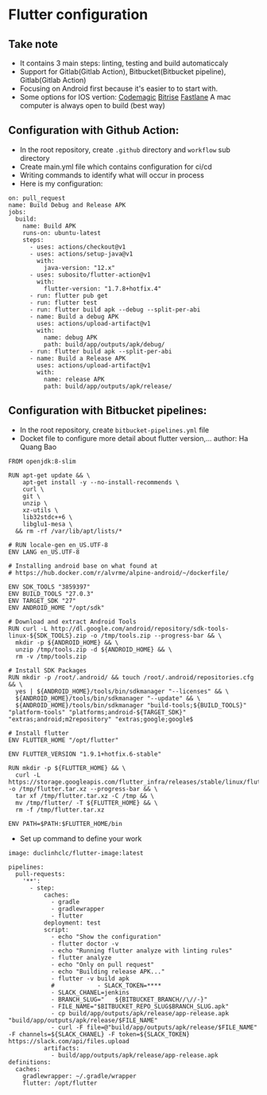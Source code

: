 # Flutter configuration

## Take note

- It contains 3 main steps: linting, testing and build automaticcaly
- Support for Gitlab(Gitlab Action), Bitbucket(Bitbucket pipeline), Gitlab(Gitlab Action)
- Focusing on Android first because it's easier to to start with.
- Some options for IOS vertion:
  [Codemagic](https://codemagic.io/)
  [Bitrise](https://www.bitrise.io/)
  [Fastlane](https://fastlane.tools/)
  A mac computer is always open to build (best way)

## Configuration with Github Action:

- In the root repository, create `.github` directory and `workflow` sub directory
- Create main.yml file which contains configuration for ci/cd
- Writing commands to identify what will occur in process
- Here is my configuration:

```
on: pull_request
name: Build Debug and Release APK
jobs:
  build:
    name: Build APK
    runs-on: ubuntu-latest
    steps:
      - uses: actions/checkout@v1
      - uses: actions/setup-java@v1
        with:
          java-version: "12.x"
      - uses: subosito/flutter-action@v1
        with:
          flutter-version: "1.7.8+hotfix.4"
      - run: flutter pub get
      - run: flutter test
      - run: flutter build apk --debug --split-per-abi
      - name: Build a debug APK
        uses: actions/upload-artifact@v1
        with:
          name: debug APK
          path: build/app/outputs/apk/debug/
      - run: flutter build apk --split-per-abi
      - name: Build a Release APK
        uses: actions/upload-artifact@v1
        with:
          name: release APK
          path: build/app/outputs/apk/release/
```

## Configuration with Bitbucket pipelines:

- In the root repository, create `bitbucket-pipelines.yml` file
- Docket file to configure more detail about flutter version,... author: Ha Quang Bao

```
FROM openjdk:8-slim

RUN apt-get update && \
    apt-get install -y --no-install-recommends \
    curl \
    git \
    unzip \
    xz-utils \
    lib32stdc++6 \
    libglu1-mesa \
  && rm -rf /var/lib/apt/lists/*

# RUN locale-gen en_US.UTF-8
ENV LANG en_US.UTF-8

# Installing android base on what found at
# https://hub.docker.com/r/alvrme/alpine-android/~/dockerfile/

ENV SDK_TOOLS "3859397"
ENV BUILD_TOOLS "27.0.3"
ENV TARGET_SDK "27"
ENV ANDROID_HOME "/opt/sdk"

# Download and extract Android Tools
RUN curl -L http://dl.google.com/android/repository/sdk-tools-linux-${SDK_TOOLS}.zip -o /tmp/tools.zip --progress-bar && \
  mkdir -p ${ANDROID_HOME} && \
  unzip /tmp/tools.zip -d ${ANDROID_HOME} && \
  rm -v /tmp/tools.zip

# Install SDK Packages
RUN mkdir -p /root/.android/ && touch /root/.android/repositories.cfg && \
  yes | ${ANDROID_HOME}/tools/bin/sdkmanager "--licenses" && \
  ${ANDROID_HOME}/tools/bin/sdkmanager "--update" && \
  ${ANDROID_HOME}/tools/bin/sdkmanager "build-tools;${BUILD_TOOLS}" "platform-tools" "platforms;android-${TARGET_SDK}" "extras;android;m2repository" "extras;google;google$

# Install flutter
ENV FLUTTER_HOME "/opt/flutter"

ENV FLUTTER_VERSION "1.9.1+hotfix.6-stable"

RUN mkdir -p ${FLUTTER_HOME} && \
  curl -L https://storage.googleapis.com/flutter_infra/releases/stable/linux/flutter_linux_v${FLUTTER_VERSION}.tar.xz -o /tmp/flutter.tar.xz --progress-bar && \
  tar xf /tmp/flutter.tar.xz -C /tmp && \
  mv /tmp/flutter/ -T ${FLUTTER_HOME} && \
  rm -f /tmp/flutter.tar.xz

ENV PATH=$PATH:$FLUTTER_HOME/bin

```

- Set up command to define your work

```
image: duclinhclc/flutter-image:latest

pipelines:
  pull-requests:
    '**':
      - step:
          caches:
            - gradle
            - gradlewrapper
            - flutter
          deployment: test
          script:
            - echo "Show the configuration"
            - flutter doctor -v
            - echo "Running flutter analyze with linting rules"
            - flutter analyze
            - echo "Only on pull request"
            - echo "Building release APK..."
            - flutter -v build apk
            #            - SLACK_TOKEN=****
            - SLACK_CHANEL=jenkins
            - BRANCH_SLUG="   ${BITBUCKET_BRANCH//\//-}"
            - FILE_NAME="$BITBUCKET_REPO_SLUG$BRANCH_SLUG.apk"
            - cp build/app/outputs/apk/release/app-release.apk "build/app/outputs/apk/release/$FILE_NAME"
            - curl -F file=@"build/app/outputs/apk/release/$FILE_NAME" -F channels=${SLACK_CHANEL} -F token=${SLACK_TOKEN} https://slack.com/api/files.upload
          artifacts:
            - build/app/outputs/apk/release/app-release.apk
definitions:
  caches:
    gradlewrapper: ~/.gradle/wrapper
    flutter: /opt/flutter
```
